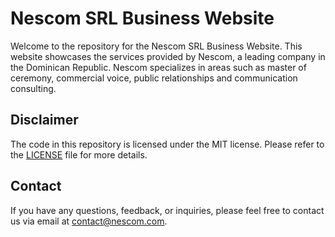 # Nescom SRL Business Website

Welcome to the repository for the Nescom SRL Business Website. This website showcases the services provided by Nescom, a leading company in the Dominican Republic. Nescom specializes in areas such as master of ceremony, commercial voice, public relationships and communication consulting.

## Disclaimer

The code in this repository is licensed under the MIT license. Please refer to the [LICENSE](LICENSE.md) file for more details.

## Contact

If you have any questions, feedback, or inquiries, please feel free to contact us via email at [contact@nescom.com](mailto:contact@nescom.com).
